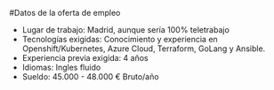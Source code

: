 #Datos de la oferta de empleo

- Lugar de trabajo: Madrid, aunque sería 100% teletrabajo
- Tecnologías exigidas: Conocimiento y experiencia en Openshift/Kubernetes, Azure Cloud, Terraform, GoLang y Ansible.
- Experiencia previa exigida: 4 años
- Idiomas: Ingles fluido
- Sueldo: 45.000 - 48.000 € Bruto/año

